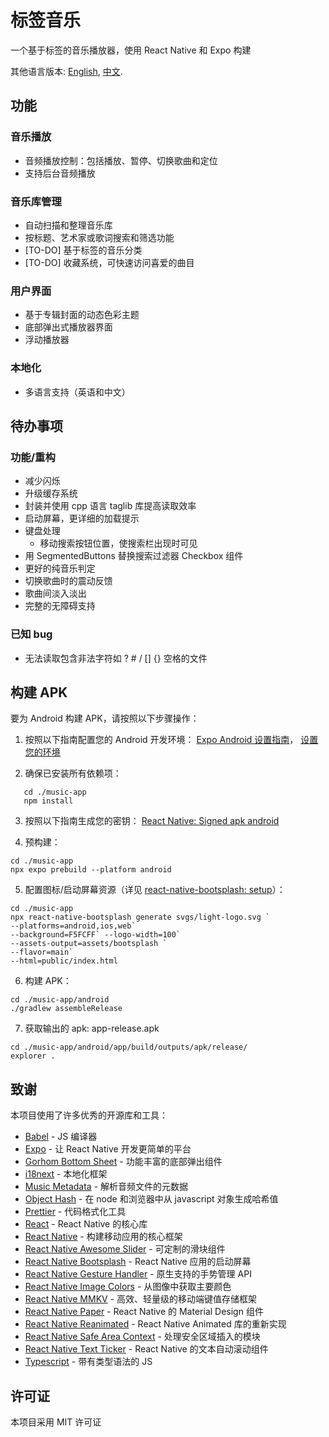 # 标签音乐

一个基于标签的音乐播放器，使用 React Native 和 Expo 构建

其他语言版本: [English](README.md), [中文](README-zh.md).

## 功能

### 音乐播放
- 音频播放控制：包括播放、暂停、切换歌曲和定位
- 支持后台音频播放

### 音乐库管理
- 自动扫描和整理音乐库
- 按标题、艺术家或歌词搜索和筛选功能
- [TO-DO] 基于标签的音乐分类
- [TO-DO] 收藏系统，可快速访问喜爱的曲目

### 用户界面
- 基于专辑封面的动态色彩主题
- 底部弹出式播放器界面
- 浮动播放器

### 本地化
- 多语言支持（英语和中文）

## 待办事项
### 功能/重构
- 减少闪烁
- 升级缓存系统
- 封装并使用 cpp 语言 taglib 库提高读取效率
- 启动屏幕，更详细的加载提示
- 键盘处理
    - 移动搜索按钮位置，使搜索栏出现时可见
- 用 SegmentedButtons 替换搜索过滤器 Checkbox 组件
- 更好的纯音乐判定
- 切换歌曲时的震动反馈
- 歌曲间淡入淡出
- 完整的无障碍支持
### 已知 bug
- 无法读取包含非法字符如 ? # / [] {} 空格的文件

## 构建 APK

要为 Android 构建 APK，请按照以下步骤操作：
1. 按照以下指南配置您的 Android 开发环境：
   [Expo Android 设置指南](https://docs.expo.dev/workflow/android-studio-emulator/)，
   [设置您的环境](https://docs.expo.dev/get-started/set-up-your-environment/?mode=development-build&buildEnv=local)

2. 确保已安装所有依赖项：
```shell
   cd ./music-app
   npm install
```

3. 按照以下指南生成您的密钥：
   [React Native: Signed apk android](https://reactnative.dev/docs/signed-apk-android)

4. 预构建：
```shell
cd ./music-app
npx expo prebuild --platform android
```

5. 配置图标/启动屏幕资源（详见 [react-native-bootsplash: setup](https://github.com/zoontek/react-native-bootsplash?tab=readme-ov-file#setup)）：
```shell
cd ./music-app
npx react-native-bootsplash generate svgs/light-logo.svg ` 
--platforms=android,ios,web` 
--background=F5FCFF` --logo-width=100` 
--assets-output=assets/bootsplash ` 
--flavor=main` 
--html=public/index.html
```

6. 构建 APK：
```shell
cd ./music-app/android
./gradlew assembleRelease
```

7. 获取输出的 apk: app-release.apk
```shell
cd ./music-app/android/app/build/outputs/apk/release/
explorer .
```

## 致谢
本项目使用了许多优秀的开源库和工具：

- [Babel](https://babeljs.io/) - JS 编译器
- [Expo](https://expo.dev/) - 让 React Native 开发更简单的平台
- [Gorhom Bottom Sheet](https://github.com/gorhom/react-native-bottom-sheet) - 功能丰富的底部弹出组件
- [i18next](https://www.i18next.com/) - 本地化框架
- [Music Metadata](https://github.com/Borewit/music-metadata) - 解析音频文件的元数据
- [Object Hash](https://github.com/puleos/object-hash) - 在 node 和浏览器中从 javascript 对象生成哈希值
- [Prettier](https://prettier.io/) - 代码格式化工具
- [React](https://github.com/facebook/react) - React Native 的核心库
- [React Native](https://reactnative.dev/) - 构建移动应用的核心框架
- [React Native Awesome Slider](https://github.com/alantoa/react-native-awesome-slider) - 可定制的滑块组件
- [React Native Bootsplash](https://github.com/zoontek/react-native-bootsplash) - React Native 应用的启动屏幕
- [React Native Gesture Handler](https://docs.swmansion.com/react-native-gesture-handler/) - 原生支持的手势管理 API
- [React Native Image Colors](https://github.com/osamaqarem/react-native-image-colors) - 从图像中获取主要颜色
- [React Native MMKV](https://github.com/mrousavy/react-native-mmkv) - 高效、轻量级的移动端键值存储框架
- [React Native Paper](https://callstack.github.io/react-native-paper/) - React Native 的 Material Design 组件
- [React Native Reanimated](https://docs.swmansion.com/react-native-reanimated/) - React Native Animated 库的重新实现
- [React Native Safe Area Context](https://github.com/AppAndFlow/react-native-safe-area-context) - 处理安全区域插入的模块
- [React Native Text Ticker](https://github.com/deanhet/react-native-text-ticker) - React Native 的文本自动滚动组件
- [Typescript](https://www.typescriptlang.org/) - 带有类型语法的 JS

## 许可证

本项目采用 MIT 许可证
